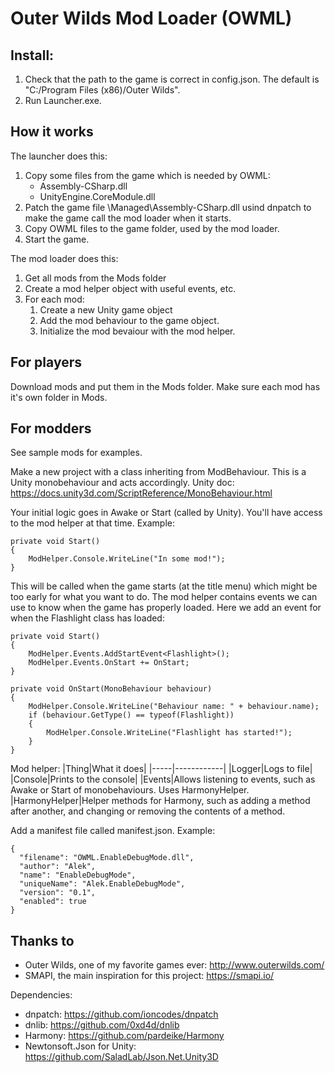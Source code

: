 # Outer Wilds Mod Loader (OWML)

## Install:

1. Check that the path to the game is correct in config.json. The default is "C:/Program Files (x86)/Outer Wilds".
2. Run Launcher.exe.

## How it works

The launcher does this:
1. Copy some files from the game which is needed by OWML:
   * Assembly-CSharp.dll
   * UnityEngine.CoreModule.dll
2. Patch the game file \Managed\Assembly-CSharp.dll usind dnpatch to make the game call the mod loader when it starts. 
3. Copy OWML files to the game folder, used by the mod loader.
3. Start the game.

The mod loader does this:
1. Get all mods from the Mods folder
2. Create a mod helper object with useful events, etc.
3. For each mod:
   1. Create a new Unity game object
   2. Add the mod behaviour to the game object.
   3. Initialize the mod bevaiour with the mod helper.
   
## For players

Download mods and put them in the Mods folder.
Make sure each mod has it's own folder in Mods.

## For modders

See sample mods for examples.

Make a new project with a class inheriting from ModBehaviour. This is a Unity monobehaviour and acts accordingly. Unity doc: https://docs.unity3d.com/ScriptReference/MonoBehaviour.html

Your initial logic goes in Awake or Start (called by Unity). You'll have access to the mod helper at that time. Example:

~~~~
private void Start()
{
    ModHelper.Console.WriteLine("In some mod!");
}
~~~~

This will be called when the game starts (at the title menu) which might be too early for what you want to do. The mod helper contains events we can use to know when the game has properly loaded. Here we add an event for when the Flashlight class has loaded: 

~~~~
private void Start()
{
	ModHelper.Events.AddStartEvent<Flashlight>();
	ModHelper.Events.OnStart += OnStart;
}

private void OnStart(MonoBehaviour behaviour)
{
	ModHelper.Console.WriteLine("Behaviour name: " + behaviour.name);
	if (behaviour.GetType() == typeof(Flashlight))
	{
		ModHelper.Console.WriteLine("Flashlight has started!");
	}
}
~~~~

Mod helper:
|Thing|What it does|
|-----|------------|
|Logger|Logs to file|
|Console|Prints to the console|
|Events|Allows listening to events, such as Awake or Start of monobehaviours. Uses HarmonyHelper.
|HarmonyHelper|Helper methods for Harmony, such as adding a method after another, and changing or removing the contents of a method. 

Add a manifest file called manifest.json. Example: 

~~~~
{
  "filename": "OWML.EnableDebugMode.dll",
  "author": "Alek",
  "name": "EnableDebugMode",
  "uniqueName": "Alek.EnableDebugMode",
  "version": "0.1",
  "enabled": true
}
~~~~

## Thanks to

* Outer Wilds, one of my favorite games ever: http://www.outerwilds.com/
* SMAPI, the main inspiration for this project: https://smapi.io/

Dependencies:
* dnpatch: https://github.com/ioncodes/dnpatch
* dnlib: https://github.com/0xd4d/dnlib
* Harmony: https://github.com/pardeike/Harmony
* Newtonsoft.Json for Unity: https://github.com/SaladLab/Json.Net.Unity3D